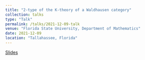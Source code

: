 ```yaml
---
title: "2-type of the K-theory of a Waldhausen category"
collection: talks
type: "Talk"
permalink: /talks/2021-12-09-talk
venue: "Florida State University, Department of Mathematics"
date: 2021-12-09
location: "Tallahassee, Florida"
---
```

[Slides](https://drive.google.com/file/d/1fYezxDuU9mvgXHI8zgParrGCsOk5F4SN/view)
